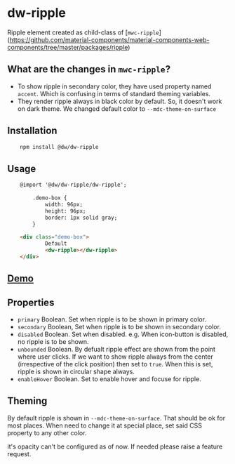 # dw-ripple

Ripple element created as child-class of [`mwc-ripple`]
(https://github.com/material-components/material-components-web-components/tree/master/packages/ripple)

## What are the changes in `mwc-ripple`?
- To show ripple in secondary color, they have used property named `accent`. Which is confusing in terms of standard 
theming variables.
- They render ripple always in black color by default. So, it doesn't work on dark theme. We changed default color to 
`--mdc-theme-on-surface`

## Installation

```html
	npm install @dw/dw-ripple
```

## Usage

```html
    @import '@dw/dw-ripple/dw-ripple';
		
		.demo-box {
			width: 96px;
			height: 96px;
			border: 1px solid gray;
		}
		
    <div class="demo-box">
			Default
			<dw-ripple></dw-ripple>
    </div>
```

## [Demo](https://dreamworldsolutions.github.io/dw-ripple/demo/index.html)

## Properties
- `primary` Boolean. Set when ripple is to be shown in primary color.
- `secondary` Boolean, Set when ripple is to be shown in secondary color.
- `disabled` Boolean. Set when disabled. e.g. When icon-button is disabled, no ripple is to be shown.
- `unbounded` Boolean. By defualt ripple effect are shown from the point where user clicks. If we want to show ripple 
always from the center (irrespective of the click position) then set to `true`. When this is set, ripple is shown in 
circular shape always.
- `enableHover` Boolean. Set to enable hover and focuse for ripple.

## Theming
By default ripple is shown in `--mdc-theme-on-surface`. That should be ok for most places. When need to change it at
special place, set said CSS property to any other color.


it's opacity can't be configured as of now. If needed please raise a feature request.